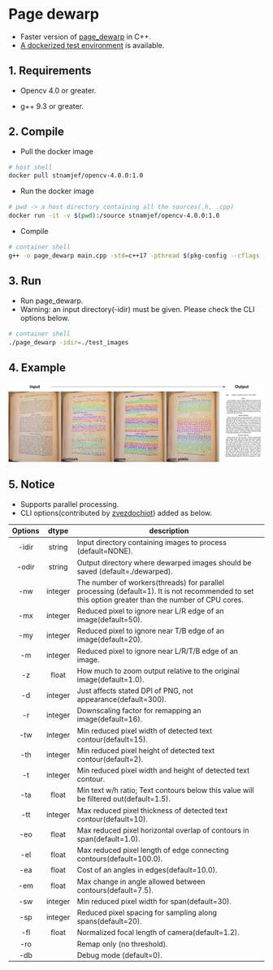 # Page dewarp
- Faster version of [page_dewarp](https://github.com/mzucker/page_dewarp) in C++.
- [A dockerized test environment](https://hub.docker.com/repository/docker/stnamjef/opencv-4.0.0) is available.

## 1. Requirements

- Opencv 4.0 or greater.

- g++ 9.3 or greater.

## 2. Compile

- Pull the docker image 

```bash
# host shell
docker pull stnamjef/opencv-4.0.0:1.0
```

- Run the docker image

```bash
# pwd -> a host directory containing all the sources(.h, .cpp)
docker run -it -v $(pwd):/source stnamjef/opencv-4.0.0:1.0
```

- Compile

```bash
# container shell
g++ -o page_dewarp main.cpp -std=c++17 -pthread $(pkg-config --cflags --libs opencv4)
```

## 3. Run

- Run page_dewarp.
- Warning: an input directory(-idir) must be given. Please check the CLI options below.

```bash
# container shell
./page_dewarp -idir=./test_images
```

## 4. Example

![example](.\example.png)

## 5. Notice

- Supports parallel processing.
- CLI options(contributed by [zvezdochiot](https://github.com/ImageProcessing-ElectronicPublications/pagedewarp)) added as below.

| Options |  dtype  | description                                                  |
| :-----: | :-----: | ------------------------------------------------------------ |
|  -idir  | string  | Input directory containing images to process (default=NONE). |
|  -odir  | string  | Output directory where dewarped images should be saved (default=./dewarped). |
|   -nw   | integer | The number of workers(threads) for parallel processing (default=1). It is not recommended to set this option greater than the number of CPU cores. |
|   -mx   | integer | Reduced pixel to ignore near L/R edge of an image(default=50). |
|   -my   | integer | Reduced pixel to ignore near T/B edge of an image(default=20). |
|   -m    | integer | Reduced pixel to ignore near L/R/T/B edge of an image.       |
|   -z    |  float  | How much to zoom output relative to the original image(default=1.0). |
|   -d    | integer | Just affects stated DPI of PNG, not appearance(default=300). |
|   -r    | integer | Downscaling factor for remapping an image(default=16).       |
|   -tw   | integer | Min reduced pixel width of detected text contour(default=15). |
|   -th   | integer | Min reduced pixel height of detected text contour(default=2). |
|   -t    | integer | Min reduced pixel width and height of detected text contour. |
|   -ta   |  float  | Min text w/h ratio; Text contours below this value will be filtered out(default=1.5). |
|   -tt   | integer | Max reduced pixel thickness of detected text contour(default=10). |
|   -eo   |  float  | Max reduced pixel horizontal overlap of contours in span(default=1.0). |
|   -el   |  float  | Max reduced pixel length of edge connecting contours(default=100.0). |
|   -ea   |  float  | Cost of an angles in edges(default=10.0).                    |
|   -em   |  float  | Max change in angle allowed between contours(default=7.5).   |
|   -sw   | integer | Min reduced pixel width for span(default=30).                |
|   -sp   | integer | Reduced pixel spacing for sampling along spans(default=20).  |
|   -fl   |  float  | Normalized focal length of camera(default=1.2).              |
|   -ro   |         | Remap only (no threshold).                                   |
|   -db   |         | Debug mode (default=0).                                      |

